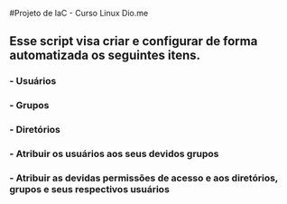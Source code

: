 #Projeto de IaC - Curso Linux Dio.me
## Esse script visa criar e configurar de forma automatizada os seguintes itens.
### - Usuários
### - Grupos
### - Diretórios
### - Atribuir os usuários aos seus devidos grupos
### - Atribuir as devidas permissões de acesso e aos diretórios, grupos e seus respectivos usuários
